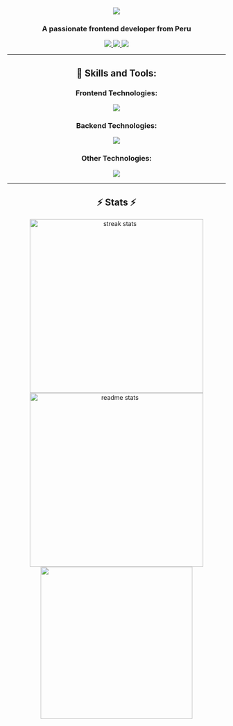 <div align="center">
  <h1 align="center">
      <img src="https://readme-typing-svg.herokuapp.com/?font=Righteous&size=35&center=true&vCenter=true&width=500&height=70&duration=5500&lines=Hi!+There!+👋;+I'm+Julio+Ucharima!;" />
  </h1>

  <h3 align="center">A passionate frontend developer from Peru</h3>

  <div align="center"> 
    <a href="mailto:julioucharima89@gmail.com">
      <img src="https://img.shields.io/badge/Gmail-333333?style=for-the-badge&logo=gmail&logoColor=red" />
    </a>
    <a href="https://www.linkedin.com/in/julio-angel-ucharima-ortiz-05a994221/" target="_blank" rel="noopener">
      <img src="https://img.shields.io/badge/LinkedIn-0077B5?style=for-the-badge&logo=linkedin&logoColor=white" target="_blank" />
    </a>
    <a href="https://github.com/AngelOU20" target="_blank" rel="noopener">
      <img src="https://img.shields.io/badge/Portfolio-FF5722?style=for-the-badge&logo=todoist&logoColor=white" target="_blank" /> <!-- sqlite, safari, google-chrome are other good icon options -->
    </a>
  </div>
</div>

---

<h2 align="center">🚀 Skills and Tools:</h2>

<div align="center">
  <h3>Frontend Technologies: </h3>
    <img src="https://skillicons.dev/icons?i=react,redux,javascript,typescript,mui,html,css,tailwind,bootstrap,vite" />
  <h3>Backend Technologies: </h3>
    <img src="https://skillicons.dev/icons?i=nodejs,express,java,dotnet,cs" />
  <h3>Other Technologies:</h3>
    <img src="https://skillicons.dev/icons?i=figma,git,postman,firebase,mongodb,mysql,postgresql" />
</div>

---

<h2 align="center">⚡ Stats ⚡</h2>

<div align="center">

<img width=400 src="https://github-readme-streak-stats-salesp07.vercel.app/?user=AngelOU20&count_private=true&theme=react&border_radius=10" alt="streak stats"/>

<img width=400 src="https://github-readme-stats-salesp07.vercel.app/api?username=AngelOU20&count_private=true&show_icons=true&theme=react&rank_icon=github&border_radius=10" alt="readme stats" />

<br>

<img width=350 src="https://github-readme-stats.vercel.app/api/top-langs/?username=AngelOU20&layout=compact&theme=react&border_radius=10" />

</div>
